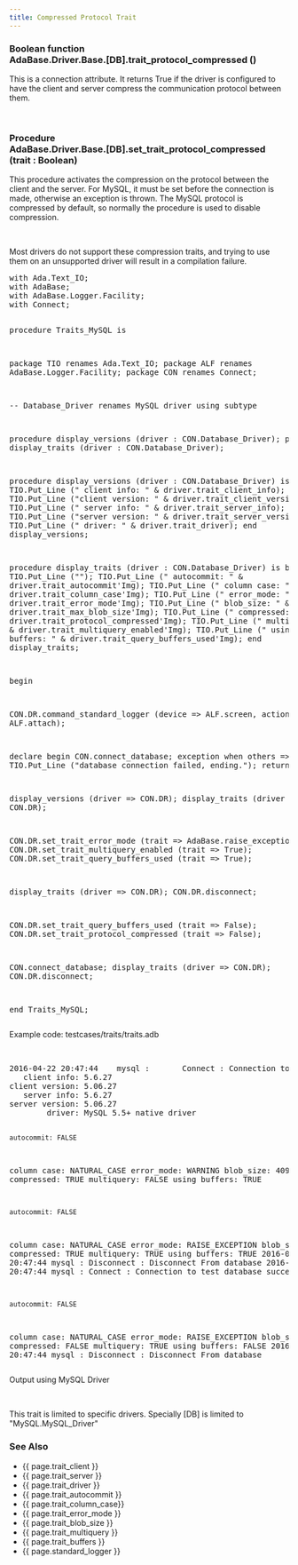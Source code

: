```yaml
---
title: Compressed Protocol Trait
---
```


<div class="leftside">
<h3>Boolean function<br/>
AdaBase.Driver.Base.[DB].trait_protocol_compressed ()</h3>
<p>This is a connection attribute.  It returns True if the driver is
configured to have the client and server compress the communication
protocol between them.</p>
<br/>
<h3>Procedure<br/>
AdaBase.Driver.Base.[DB].set_trait_protocol_compressed (trait : Boolean)</h3>
<p>This procedure activates the compression on the protocol between the
client and the server.  For MySQL, it must be set before the connection is
made, otherwise an exception is thrown.  The MySQL protocol is compressed
by default, so normally the procedure is used to disable compression.</p>
<br/>
<p>Most drivers do not support these compression traits, and trying to use
them on an unsupported driver will result in a compilation failure.</p>
<pre class="code">
with Ada.Text_IO;
with AdaBase;
with AdaBase.Logger.Facility;
with Connect;

procedure Traits_MySQL is

   package TIO renames Ada.Text_IO;
   package ALF renames AdaBase.Logger.Facility;
   package CON renames Connect;

   --  Database_Driver renames MySQL driver using subtype

   procedure display_versions (driver : CON.Database_Driver);
   procedure display_traits   (driver : CON.Database_Driver);

   procedure display_versions (driver : CON.Database_Driver) is
   begin
      TIO.Put_Line ("   client info: " & driver.trait_client_info);
      TIO.Put_Line ("client version: " & driver.trait_client_version);
      TIO.Put_Line ("   server info: " & driver.trait_server_info);
      TIO.Put_Line ("server version: " & driver.trait_server_version);
      TIO.Put_Line ("        driver: " & driver.trait_driver);
   end display_versions;

   procedure display_traits (driver : CON.Database_Driver) is
   begin
      TIO.Put_Line ("");
      TIO.Put_Line ("    autocommit: " & driver.trait_autocommit'Img);
      TIO.Put_Line ("   column case: " & driver.trait_column_case'Img);
      TIO.Put_Line ("    error_mode: " & driver.trait_error_mode'Img);
      TIO.Put_Line ("     blob_size: " & driver.trait_max_blob_size'Img);
      TIO.Put_Line ("    compressed: " & driver.trait_protocol_compressed'Img);
      TIO.Put_Line ("    multiquery: " & driver.trait_multiquery_enabled'Img);
      TIO.Put_Line (" using buffers: " & driver.trait_query_buffers_used'Img);
   end display_traits;

begin

   CON.DR.command_standard_logger (device => ALF.screen,
                                  action => ALF.attach);

   declare
   begin
      CON.connect_database;
   exception
      when others =>
         TIO.Put_Line ("database connection failed, ending.");
         return;
   end;

   display_versions (driver => CON.DR);
   display_traits   (driver => CON.DR);

   CON.DR.set_trait_error_mode         (trait => AdaBase.raise_exception);
   CON.DR.set_trait_multiquery_enabled (trait => True);
   CON.DR.set_trait_query_buffers_used (trait => True);

   display_traits   (driver => CON.DR);
   CON.DR.disconnect;

   CON.DR.set_trait_query_buffers_used  (trait => False);
   CON.DR.set_trait_protocol_compressed (trait => False);

   CON.connect_database;
   display_traits   (driver => CON.DR);
   CON.DR.disconnect;

end Traits_MySQL;
</pre>
<p class="caption">Example code: testcases/traits/traits.adb</p>
<br/>
<pre class="output">
2016-04-22 20:47:44    mysql :       Connect : Connection to test database succeeded.
   client info: 5.6.27
client version: 5.06.27
   server info: 5.6.27
server version: 5.06.27
        driver: MySQL 5.5+ native driver

    autocommit: FALSE
   column case: NATURAL_CASE
    error_mode: WARNING
     blob_size:  4096
    compressed: TRUE
    multiquery: FALSE
 using buffers: TRUE

    autocommit: FALSE
   column case: NATURAL_CASE
    error_mode: RAISE_EXCEPTION
     blob_size:  4096
    compressed: TRUE
    multiquery: TRUE
 using buffers: TRUE
2016-04-22 20:47:44    mysql :    Disconnect : Disconnect From database
2016-04-22 20:47:44    mysql :       Connect : Connection to test database succeeded.

    autocommit: FALSE
   column case: NATURAL_CASE
    error_mode: RAISE_EXCEPTION
     blob_size:  4096
    compressed: FALSE
    multiquery: TRUE
 using buffers: FALSE
2016-04-22 20:47:44    mysql :    Disconnect : Disconnect From database
</pre>
<p class="caption">Output using MySQL Driver</p>
<br/>
<p>This trait is limited to specific drivers.  Specially [DB] is limited to "MySQL.MySQL_Driver"</p>
</div>
<div class="sidenav">
  <h3>See Also</h3>
  <ul>
    <li>{{ page.trait_client }}</li>
    <li>{{ page.trait_server }}</li>
    <li>{{ page.trait_driver }}</li>
    <li>{{ page.trait_autocommit }}</li>
    <li>{{ page.trait_column_case}}</li>
    <li>{{ page.trait_error_mode }}</li>
    <li>{{ page.trait_blob_size }}</li>
    <li>{{ page.trait_multiquery }}</li>
    <li>{{ page.trait_buffers }}</li>
    <li>{{ page.standard_logger }}</li>
  </ul>
</div>
